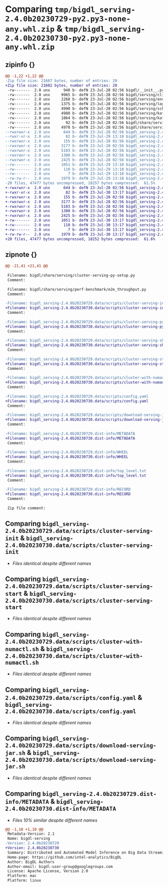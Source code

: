 # Comparing `tmp/bigdl_serving-2.4.0b20230729-py2.py3-none-any.whl.zip` & `tmp/bigdl_serving-2.4.0b20230730-py2.py3-none-any.whl.zip`

## zipinfo {}

```diff
@@ -1,22 +1,22 @@
-Zip file size: 21607 bytes, number of entries: 20
+Zip file size: 21602 bytes, number of entries: 20
 -rw-------  2.0 unx      940 b- defN 23-Jul-28 02:56 bigdl/__init__.py
 -rw-------  2.0 unx     9965 b- defN 23-Jul-28 02:56 bigdl/serving/client.py
 -rw-------  2.0 unx     2268 b- defN 23-Jul-28 02:56 bigdl/serving/env.py
 -rw-------  2.0 unx     1375 b- defN 23-Jul-28 02:56 bigdl/serving/log4Error.py
 -rw-------  2.0 unx     4990 b- defN 23-Jul-28 02:56 bigdl/serving/schema.py
 -rw-------  2.0 unx     4980 b- defN 23-Jul-28 02:56 bigdl/serving/kafka/client.py
 -rw-------  2.0 unx     1864 b- defN 23-Jul-28 02:56 bigdl/serving/kafka/kafka_example.py
 -rw-------  2.0 unx       92 b- defN 23-Jul-28 02:56 bigdl/share/serving/cluster-serving-py-setup.py
 -rw-------  2.0 unx     4970 b- defN 23-Jul-28 02:56 bigdl/share/serving/perf-benchmark/e2e_throughput.py
--rwxrwxr-x  2.0 unx      644 b- defN 23-Jul-28 02:56 bigdl_serving-2.4.0b20230729.data/scripts/cluster-serving-init
--rwxr-xr-x  2.0 unx       82 b- defN 23-Jul-29 13:18 bigdl_serving-2.4.0b20230729.data/scripts/cluster-serving-py-setup.py
--rwxrwxr-x  2.0 unx      155 b- defN 23-Jul-28 02:56 bigdl_serving-2.4.0b20230729.data/scripts/cluster-serving-shutdown
--rwxrwxr-x  2.0 unx     3177 b- defN 23-Jul-28 02:56 bigdl_serving-2.4.0b20230729.data/scripts/cluster-serving-start
--rwxrwxr-x  2.0 unx     5103 b- defN 23-Jul-28 02:56 bigdl_serving-2.4.0b20230729.data/scripts/cluster-with-numactl.sh
--rwxrwxr-x  2.0 unx     1300 b- defN 23-Jul-28 02:56 bigdl_serving-2.4.0b20230729.data/scripts/config.yaml
--rwxrwxr-x  2.0 unx     2425 b- defN 23-Jul-28 02:56 bigdl_serving-2.4.0b20230729.data/scripts/download-serving-jar.sh
--rw-------  2.0 unx     1051 b- defN 23-Jul-29 13:18 bigdl_serving-2.4.0b20230729.dist-info/METADATA
--rw-------  2.0 unx      110 b- defN 23-Jul-29 13:18 bigdl_serving-2.4.0b20230729.dist-info/WHEEL
--rw-------  2.0 unx        7 b- defN 23-Jul-29 13:18 bigdl_serving-2.4.0b20230729.dist-info/top_level.txt
--rw-rw-r--  2.0 unx     1979 b- defN 23-Jul-29 13:18 bigdl_serving-2.4.0b20230729.dist-info/RECORD
-20 files, 47477 bytes uncompressed, 18257 bytes compressed:  61.5%
+-rwxrwxr-x  2.0 unx      644 b- defN 23-Jul-28 02:56 bigdl_serving-2.4.0b20230730.data/scripts/cluster-serving-init
+-rwxr-xr-x  2.0 unx       82 b- defN 23-Jul-30 13:17 bigdl_serving-2.4.0b20230730.data/scripts/cluster-serving-py-setup.py
+-rwxrwxr-x  2.0 unx      155 b- defN 23-Jul-28 02:56 bigdl_serving-2.4.0b20230730.data/scripts/cluster-serving-shutdown
+-rwxrwxr-x  2.0 unx     3177 b- defN 23-Jul-28 02:56 bigdl_serving-2.4.0b20230730.data/scripts/cluster-serving-start
+-rwxrwxr-x  2.0 unx     5103 b- defN 23-Jul-28 02:56 bigdl_serving-2.4.0b20230730.data/scripts/cluster-with-numactl.sh
+-rwxrwxr-x  2.0 unx     1300 b- defN 23-Jul-28 02:56 bigdl_serving-2.4.0b20230730.data/scripts/config.yaml
+-rwxrwxr-x  2.0 unx     2425 b- defN 23-Jul-28 02:56 bigdl_serving-2.4.0b20230730.data/scripts/download-serving-jar.sh
+-rw-------  2.0 unx     1051 b- defN 23-Jul-30 13:17 bigdl_serving-2.4.0b20230730.dist-info/METADATA
+-rw-------  2.0 unx      110 b- defN 23-Jul-30 13:17 bigdl_serving-2.4.0b20230730.dist-info/WHEEL
+-rw-------  2.0 unx        7 b- defN 23-Jul-30 13:17 bigdl_serving-2.4.0b20230730.dist-info/top_level.txt
+-rw-rw-r--  2.0 unx     1979 b- defN 23-Jul-30 13:17 bigdl_serving-2.4.0b20230730.dist-info/RECORD
+20 files, 47477 bytes uncompressed, 18252 bytes compressed:  61.6%
```

## zipnote {}

```diff
@@ -21,41 +21,41 @@
 
 Filename: bigdl/share/serving/cluster-serving-py-setup.py
 Comment: 
 
 Filename: bigdl/share/serving/perf-benchmark/e2e_throughput.py
 Comment: 
 
-Filename: bigdl_serving-2.4.0b20230729.data/scripts/cluster-serving-init
+Filename: bigdl_serving-2.4.0b20230730.data/scripts/cluster-serving-init
 Comment: 
 
-Filename: bigdl_serving-2.4.0b20230729.data/scripts/cluster-serving-py-setup.py
+Filename: bigdl_serving-2.4.0b20230730.data/scripts/cluster-serving-py-setup.py
 Comment: 
 
-Filename: bigdl_serving-2.4.0b20230729.data/scripts/cluster-serving-shutdown
+Filename: bigdl_serving-2.4.0b20230730.data/scripts/cluster-serving-shutdown
 Comment: 
 
-Filename: bigdl_serving-2.4.0b20230729.data/scripts/cluster-serving-start
+Filename: bigdl_serving-2.4.0b20230730.data/scripts/cluster-serving-start
 Comment: 
 
-Filename: bigdl_serving-2.4.0b20230729.data/scripts/cluster-with-numactl.sh
+Filename: bigdl_serving-2.4.0b20230730.data/scripts/cluster-with-numactl.sh
 Comment: 
 
-Filename: bigdl_serving-2.4.0b20230729.data/scripts/config.yaml
+Filename: bigdl_serving-2.4.0b20230730.data/scripts/config.yaml
 Comment: 
 
-Filename: bigdl_serving-2.4.0b20230729.data/scripts/download-serving-jar.sh
+Filename: bigdl_serving-2.4.0b20230730.data/scripts/download-serving-jar.sh
 Comment: 
 
-Filename: bigdl_serving-2.4.0b20230729.dist-info/METADATA
+Filename: bigdl_serving-2.4.0b20230730.dist-info/METADATA
 Comment: 
 
-Filename: bigdl_serving-2.4.0b20230729.dist-info/WHEEL
+Filename: bigdl_serving-2.4.0b20230730.dist-info/WHEEL
 Comment: 
 
-Filename: bigdl_serving-2.4.0b20230729.dist-info/top_level.txt
+Filename: bigdl_serving-2.4.0b20230730.dist-info/top_level.txt
 Comment: 
 
-Filename: bigdl_serving-2.4.0b20230729.dist-info/RECORD
+Filename: bigdl_serving-2.4.0b20230730.dist-info/RECORD
 Comment: 
 
 Zip file comment:
```

## Comparing `bigdl_serving-2.4.0b20230729.data/scripts/cluster-serving-init` & `bigdl_serving-2.4.0b20230730.data/scripts/cluster-serving-init`

 * *Files identical despite different names*

## Comparing `bigdl_serving-2.4.0b20230729.data/scripts/cluster-serving-start` & `bigdl_serving-2.4.0b20230730.data/scripts/cluster-serving-start`

 * *Files identical despite different names*

## Comparing `bigdl_serving-2.4.0b20230729.data/scripts/cluster-with-numactl.sh` & `bigdl_serving-2.4.0b20230730.data/scripts/cluster-with-numactl.sh`

 * *Files identical despite different names*

## Comparing `bigdl_serving-2.4.0b20230729.data/scripts/config.yaml` & `bigdl_serving-2.4.0b20230730.data/scripts/config.yaml`

 * *Files identical despite different names*

## Comparing `bigdl_serving-2.4.0b20230729.data/scripts/download-serving-jar.sh` & `bigdl_serving-2.4.0b20230730.data/scripts/download-serving-jar.sh`

 * *Files identical despite different names*

## Comparing `bigdl_serving-2.4.0b20230729.dist-info/METADATA` & `bigdl_serving-2.4.0b20230730.dist-info/METADATA`

 * *Files 10% similar despite different names*

```diff
@@ -1,10 +1,10 @@
 Metadata-Version: 2.1
 Name: bigdl-serving
-Version: 2.4.0b20230729
+Version: 2.4.0b20230730
 Summary: Distributed and Automated Model Inference on Big Data Streaming Frameworks
 Home-page: https://github.com/intel-analytics/BigDL
 Author: BigDL Authors
 Author-email: bigdl-user-group@googlegroups.com
 License: Apache License, Version 2.0
 Platform: mac
 Platform: linux
```


